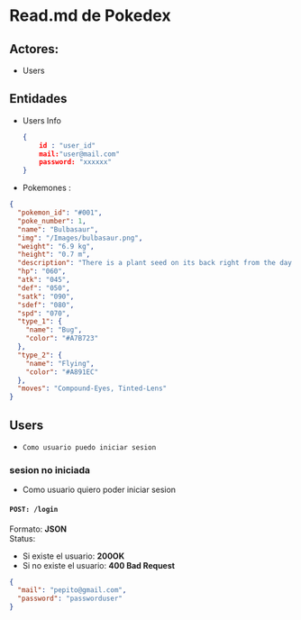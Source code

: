 # Read.md de Pokedex

## Actores:

- Users

## Entidades

- Users Info

  ```json
  {
      id : "user_id"
      mail:"user@mail.com"
      password: "xxxxxx"
  }
  ```

- Pokemones :

```json
{
  "pokemon_id": "#001",
  "poke_number": 1,
  "name": "Bulbasaur",
  "img": "/Images/bulbasaur.png",
  "weight": "6.9 kg",
  "height": "0.7 m",
  "description": "There is a plant seed on its back right from the day this Pokémon is born. The seed slowly grows larger.",
  "hp": "060",
  "atk": "045",
  "def": "050",
  "satk": "090",
  "sdef": "080",
  "spd": "070",
  "type_1": {
    "name": "Bug",
    "color": "#A7B723"
  },
  "type_2": {
    "name": "Flying",
    "color": "#A891EC"
  },
  "moves": "Compound-Eyes, Tinted-Lens"
}
```

## Users

- `Como usuario puedo iniciar sesion`

### sesion no iniciada

- Como usuario quiero poder iniciar sesion

#### `POST: /login`

Formato: **JSON**  
 Status:

- Si existe el usuario: **200OK**
- Si no existe el usuario: **400 Bad Request**

```json
{
  "mail": "pepito@gmail.com",
  "password": "passworduser"
}
```
